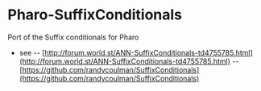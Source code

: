 # Pharo-SuffixConditionals
Port of the Suffix conditionals for Pharo

- see 
-- [http://forum.world.st/ANN-SuffixConditionals-td4755785.html](http://forum.world.st/ANN-SuffixConditionals-td4755785.html)
-- [https://github.com/randycoulman/SuffixConditionals](https://github.com/randycoulman/SuffixConditionals)
